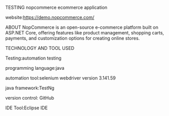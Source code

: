 TESTING nopcommerce ecommerce application

website:https://demo.nopcommerce.com/

ABOUT
NopCommerce is an open-source e-commerce platform built on ASP.NET Core, offering features like product management, shopping carts, payments, and customization options for creating online stores.

TECHNOLOGY AND TOOL USED

Testing:automation testing

programming language:java

automation tool:selenium webdriver version 3.141.59

java framework:TestNg

version control: GitHub

IDE Tool:Eclipse IDE
